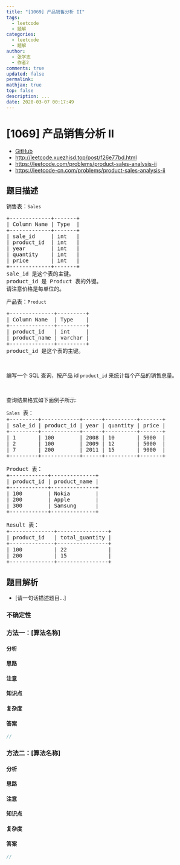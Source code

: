 ```yaml
---
title: "[1069] 产品销售分析 II"
tags:
  - leetcode
  - 题解
categories:
  - leetcode
  - 题解
author:
  - 张学志
  - 作者2
comments: true
updated: false
permalink:
mathjax: true
top: false
description: ...
date: 2020-03-07 00:17:49
---
```



# [1069] 产品销售分析 II
* [GitHub](https://github.com/algoboy101/LeetCodeCrowdsource/tree/master/_posts/QA/%5B1069%5D%20%E4%BA%A7%E5%93%81%E9%94%80%E5%94%AE%E5%88%86%E6%9E%90%20II.md)
* http://leetcode.xuezhisd.top/post/f26e77bd.html
* https://leetcode.com/problems/product-sales-analysis-ii
* https://leetcode-cn.com/problems/product-sales-analysis-ii


## 题目描述

<p>销售表：<code>Sales</code></p>

<pre>+-------------+-------+
| Column Name | Type  |
+-------------+-------+
| sale_id     | int   |
| product_id  | int   |
| year        | int   |
| quantity    | int   |
| price       | int   |
+-------------+-------+
sale_id 是这个表的主键。
product_id 是 Product 表的外键。
请注意价格是每单位的。
</pre>

<p>产品表：<code>Product</code></p>

<pre>+--------------+---------+
| Column Name  | Type    |
+--------------+---------+
| product_id   | int     |
| product_name | varchar |
+--------------+---------+
product_id 是这个表的主键。
</pre>

<p>&nbsp;</p>

<p>编写一个 SQL 查询，按产品 id <code>product_id</code> 来统计每个产品的销售总量。</p>

<p>&nbsp;</p>

<p>查询结果格式如下面例子所示:</p>

<pre><code>Sales</code> 表：
+---------+------------+------+----------+-------+
| sale_id | product_id | year | quantity | price |
+---------+------------+------+----------+-------+ 
| 1       | 100        | 2008 | 10       | 5000  |
| 2       | 100        | 2009 | 12       | 5000  |
| 7       | 200        | 2011 | 15       | 9000  |
+---------+------------+------+----------+-------+

Product 表：
+------------+--------------+
| product_id | product_name |
+------------+--------------+
| 100        | Nokia        |
| 200        | Apple        |
| 300        | Samsung      |
+------------+--------------+

Result 表：
+--------------+----------------+
| product_id   | total_quantity |
+--------------+----------------+
| 100          | 22             |
| 200          | 15             |
+--------------+----------------+</pre>



## 题目解析
* [请一句话描述题目...]

### 不确定性


### 方法一：[算法名称]

#### 分析

#### 思路

#### 注意

#### 知识点

#### 复杂度

#### 答案

```cpp
//
```


### 方法二：[算法名称]

#### 分析

#### 思路

#### 注意

#### 知识点

#### 复杂度

#### 答案

```cpp
//
```


